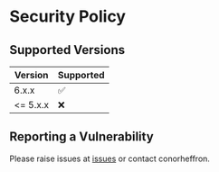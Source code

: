 # Security Policy

## Supported Versions

| Version   | Supported          |
|-----------| ------------------ |
| 6.x.x     | :white_check_mark: |
| <= 5.x.x  | :x: |

## Reporting a Vulnerability

Please raise issues at [issues](https://github.com/conorheffron/ironoc-db/issues) or contact conorheffron.
